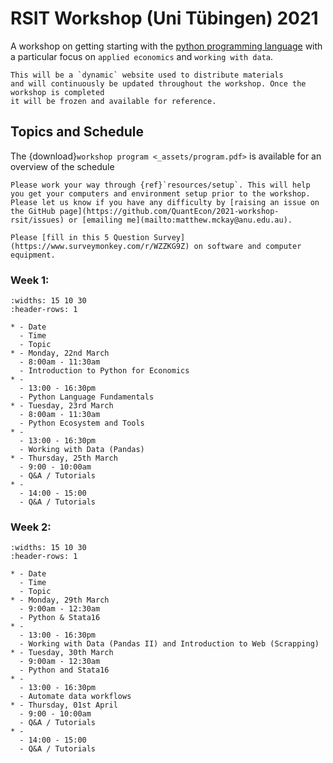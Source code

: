 # RSIT Workshop (Uni Tübingen) 2021

A workshop on getting starting with the [python programming language](https://www.python.org)
with a particular focus on `applied economics` and `working with data`.

```{note}
This will be a `dynamic` website used to distribute materials
and will continuously be updated throughout the workshop. Once the workshop is completed
it will be frozen and available for reference.
```

## Topics and Schedule

The {download}`workshop program <_assets/program.pdf>` is available for an overview of the schedule

```{admonition} Pre-Workshop Setup:
Please work your way through {ref}`resources/setup`. This will help you get your computers and environment setup prior to the workshop.
Please let us know if you have any difficulty by [raising an issue on the GitHub page](https://github.com/QuantEcon/2021-workshop-rsit/issues) or [emailing me](mailto:matthew.mckay@anu.edu.au).

Please [fill in this 5 Question Survey](https://www.surveymonkey.com/r/WZZKG9Z) on software and computer equipment.
```

### Week 1:

```{list-table}
:widths: 15 10 30
:header-rows: 1

* - Date
  - Time
  - Topic
* - Monday, 22nd March
  - 8:00am - 11:30am
  - Introduction to Python for Economics
* - 
  - 13:00 - 16:30pm
  - Python Language Fundamentals
* - Tuesday, 23rd March
  - 8:00am - 11:30am
  - Python Ecosystem and Tools
* - 
  - 13:00 - 16:30pm
  - Working with Data (Pandas)
* - Thursday, 25th March
  - 9:00 - 10:00am
  - Q&A / Tutorials
* - 
  - 14:00 - 15:00
  - Q&A / Tutorials
```

### Week 2:

```{list-table}
:widths: 15 10 30
:header-rows: 1

* - Date
  - Time
  - Topic
* - Monday, 29th March
  - 9:00am - 12:30am
  - Python & Stata16
* - 
  - 13:00 - 16:30pm
  - Working with Data (Pandas II) and Introduction to Web (Scrapping)
* - Tuesday, 30th March
  - 9:00am - 12:30am
  - Python and Stata16
* - 
  - 13:00 - 16:30pm
  - Automate data workflows
* - Thursday, 01st April
  - 9:00 - 10:00am
  - Q&A / Tutorials
* - 
  - 14:00 - 15:00
  - Q&A / Tutorials
```
